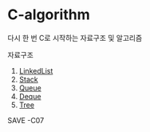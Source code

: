 # C-algorithm
다시 한 번 C로 시작하는 자료구조 및 알고리즘

자료구조
1. [LinkedList](./LinkedList)
2. [Stack](./Stack)
3. [Queue](./Queue)  
4. [Deque](./Deque) 
5. [Tree](./Tree)   

SAVE
-C07
